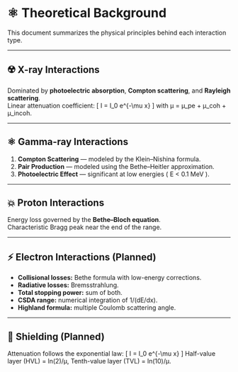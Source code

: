 # ⚛️ Theoretical Background

This document summarizes the physical principles behind each interaction type.

---

## ☢️ X-ray Interactions
Dominated by **photoelectric absorption**, **Compton scattering**, and **Rayleigh scattering**.  
Linear attenuation coefficient:
\[
I = I_0 e^{-\mu x}
\]
with μ = μ_pe + μ_coh + μ_incoh.

---

## ⚛️ Gamma-ray Interactions
1. **Compton Scattering** — modeled by the Klein–Nishina formula.  
2. **Pair Production** — modeled using the Bethe–Heitler approximation.  
3. **Photoelectric Effect** — significant at low energies ( E < 0.1 MeV ).

---

## 💥 Proton Interactions
Energy loss governed by the **Bethe–Bloch equation**.  
Characteristic Bragg peak near the end of the range.

---

## ⚡ Electron Interactions (Planned)
- **Collisional losses:** Bethe formula with low-energy corrections.  
- **Radiative losses:** Bremsstrahlung.  
- **Total stopping power:** sum of both.  
- **CSDA range:** numerical integration of 1/(dE/dx).  
- **Highland formula:** multiple Coulomb scattering angle.

---

## 🧱 Shielding (Planned)
Attenuation follows the exponential law:
\[
I = I_0 e^{-\mu x}
\]
Half-value layer (HVL) = ln(2)/μ, Tenth-value layer (TVL) = ln(10)/μ.

